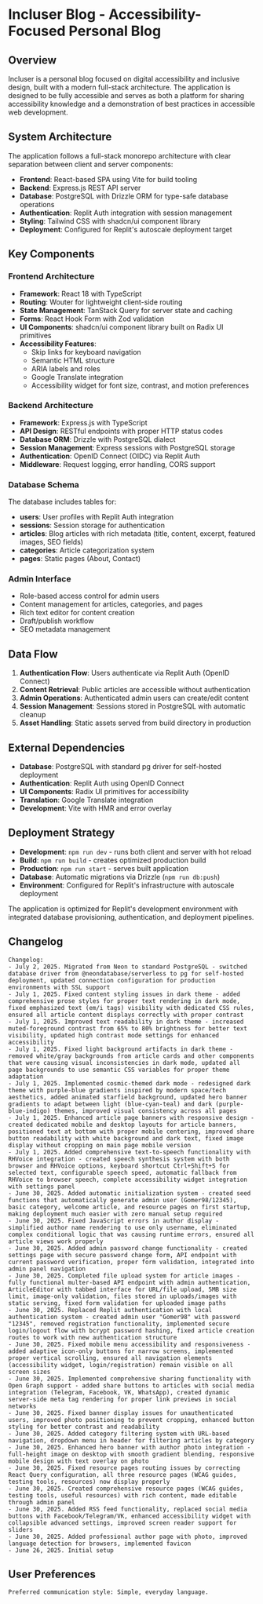 # Incluser Blog - Accessibility-Focused Personal Blog

## Overview

Incluser is a personal blog focused on digital accessibility and inclusive design, built with a modern full-stack architecture. The application is designed to be fully accessible and serves as both a platform for sharing accessibility knowledge and a demonstration of best practices in accessible web development.

## System Architecture

The application follows a full-stack monorepo architecture with clear separation between client and server components:

- **Frontend**: React-based SPA using Vite for build tooling
- **Backend**: Express.js REST API server
- **Database**: PostgreSQL with Drizzle ORM for type-safe database operations
- **Authentication**: Replit Auth integration with session management
- **Styling**: Tailwind CSS with shadcn/ui component library
- **Deployment**: Configured for Replit's autoscale deployment target

## Key Components

### Frontend Architecture
- **Framework**: React 18 with TypeScript
- **Routing**: Wouter for lightweight client-side routing
- **State Management**: TanStack Query for server state and caching
- **Forms**: React Hook Form with Zod validation
- **UI Components**: shadcn/ui component library built on Radix UI primitives
- **Accessibility Features**: 
  - Skip links for keyboard navigation
  - Semantic HTML structure
  - ARIA labels and roles
  - Google Translate integration
  - Accessibility widget for font size, contrast, and motion preferences

### Backend Architecture
- **Framework**: Express.js with TypeScript
- **API Design**: RESTful endpoints with proper HTTP status codes
- **Database ORM**: Drizzle with PostgreSQL dialect
- **Session Management**: Express sessions with PostgreSQL storage
- **Authentication**: OpenID Connect (OIDC) via Replit Auth
- **Middleware**: Request logging, error handling, CORS support

### Database Schema
The database includes tables for:
- **users**: User profiles with Replit Auth integration
- **sessions**: Session storage for authentication
- **articles**: Blog articles with rich metadata (title, content, excerpt, featured images, SEO fields)
- **categories**: Article categorization system
- **pages**: Static pages (About, Contact)

### Admin Interface
- Role-based access control for admin users
- Content management for articles, categories, and pages
- Rich text editor for content creation
- Draft/publish workflow
- SEO metadata management

## Data Flow

1. **Authentication Flow**: Users authenticate via Replit Auth (OpenID Connect)
2. **Content Retrieval**: Public articles are accessible without authentication
3. **Admin Operations**: Authenticated admin users can create/edit content
4. **Session Management**: Sessions stored in PostgreSQL with automatic cleanup
5. **Asset Handling**: Static assets served from build directory in production

## External Dependencies

- **Database**: PostgreSQL with standard pg driver for self-hosted deployment
- **Authentication**: Replit Auth using OpenID Connect
- **UI Components**: Radix UI primitives for accessibility
- **Translation**: Google Translate integration
- **Development**: Vite with HMR and error overlay

## Deployment Strategy

- **Development**: `npm run dev` - runs both client and server with hot reload
- **Build**: `npm run build` - creates optimized production build
- **Production**: `npm run start` - serves built application
- **Database**: Automatic migrations via Drizzle (`npm run db:push`)
- **Environment**: Configured for Replit's infrastructure with autoscale deployment

The application is optimized for Replit's development environment with integrated database provisioning, authentication, and deployment pipelines.

## Changelog

```
Changelog:
- July 2, 2025. Migrated from Neon to standard PostgreSQL - switched database driver from @neondatabase/serverless to pg for self-hosted deployment, updated connection configuration for production environments with SSL support
- July 1, 2025. Fixed content styling issues in dark theme - added comprehensive prose styles for proper text rendering in dark mode, fixed emphasized text (em/i tags) visibility with dedicated CSS rules, ensured all article content displays correctly with proper contrast
- July 1, 2025. Improved text readability in dark theme - increased muted-foreground contrast from 65% to 80% brightness for better text visibility, updated high contrast mode settings for enhanced accessibility
- July 1, 2025. Fixed light background artifacts in dark theme - removed white/gray backgrounds from article cards and other components that were causing visual inconsistencies in dark mode, updated all page backgrounds to use semantic CSS variables for proper theme adaptation
- July 1, 2025. Implemented cosmic-themed dark mode - redesigned dark theme with purple-blue gradients inspired by modern space/tech aesthetics, added animated starfield background, updated hero banner gradients to adapt between light (blue-cyan-teal) and dark (purple-blue-indigo) themes, improved visual consistency across all pages
- July 1, 2025. Enhanced article page banners with responsive design - created dedicated mobile and desktop layouts for article banners, positioned text at bottom with proper mobile centering, improved share button readability with white background and dark text, fixed image display without cropping on main page mobile version
- July 1, 2025. Added comprehensive text-to-speech functionality with RHVoice integration - created speech synthesis system with both browser and RHVoice options, keyboard shortcut Ctrl+Shift+S for selected text, configurable speech speed, automatic fallback from RHVoice to browser speech, complete accessibility widget integration with settings panel
- June 30, 2025. Added automatic initialization system - created seed functions that automatically generate admin user (Gomer98/12345), basic category, welcome article, and resource pages on first startup, making deployment much easier with zero manual setup required
- June 30, 2025. Fixed JavaScript errors in author display - simplified author name rendering to use only username, eliminated complex conditional logic that was causing runtime errors, ensured all article views work properly
- June 30, 2025. Added admin password change functionality - created settings page with secure password change form, API endpoint with current password verification, proper form validation, integrated into admin panel navigation
- June 30, 2025. Completed file upload system for article images - fully functional multer-based API endpoint with admin authentication, ArticleEditor with tabbed interface for URL/file upload, 5MB size limit, image-only validation, files stored in uploads/images with static serving, fixed form validation for uploaded image paths
- June 30, 2025. Replaced Replit authentication with local authentication system - created admin user "Gomer98" with password "12345", removed registration functionality, implemented secure login/logout flow with bcrypt password hashing, fixed article creation routes to work with new authentication structure
- June 30, 2025. Fixed mobile menu accessibility and responsiveness - added adaptive icon-only buttons for narrow screens, implemented proper vertical scrolling, ensured all navigation elements (accessibility widget, login/registration) remain visible on all screen sizes
- June 30, 2025. Implemented comprehensive sharing functionality with Open Graph support - added share buttons to articles with social media integration (Telegram, Facebook, VK, WhatsApp), created dynamic server-side meta tag rendering for proper link previews in social networks
- June 30, 2025. Fixed banner display issues for unauthenticated users, improved photo positioning to prevent cropping, enhanced button styling for better contrast and readability
- June 30, 2025. Added category filtering system with URL-based navigation, dropdown menu in header for filtering articles by category
- June 30, 2025. Enhanced hero banner with author photo integration - full-height image on desktop with smooth gradient blending, responsive mobile design with text overlay on photo
- June 30, 2025. Fixed resource pages routing issues by correcting React Query configuration, all three resource pages (WCAG guides, testing tools, resources) now display properly
- June 30, 2025. Created comprehensive resource pages (WCAG guides, testing tools, useful resources) with rich content, made editable through admin panel
- June 30, 2025. Added RSS feed functionality, replaced social media buttons with Facebook/Telegram/VK, enhanced accessibility widget with collapsible advanced settings, improved screen reader support for sliders
- June 30, 2025. Added professional author page with photo, improved language detection for browsers, implemented favicon
- June 26, 2025. Initial setup
```

## User Preferences

```
Preferred communication style: Simple, everyday language.
```